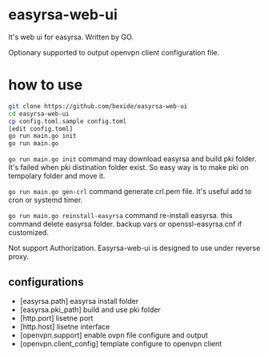 # easyrsa-web-ui

It's web ui for easyrsa. Written by GO.

Optionary supported to output openvpn client configuration file.

# how to use

```bash
git clone https://github.com/bexide/easyrsa-web-ui
cd easyrsa-web-ui
cp config.toml.sample config.toml
[edit config.toml]
go run main.go init
go run main.go
```

`go run main.go init` command may download easyrsa and build pki folder. It's failed when pki distination folder exist. So easy way is to make pki on tempolary folder and move it.

`go run main.go gen-crl` command generate crl.pem file. It's useful add to cron or systemd timer.

`go run main.go reinstall-easyrsa` command re-install easyrsa. this command delete easyrsa folder. backup vars or openssl-easyrsa.cnf if customized.

Not support Authorization. Easyrsa-web-ui is designed to use under reverse proxy. 

## configurations

* [easyrsa.path] easyrsa install folder
* [easyrsa.pki_path] build and use pki folder
* [http.port] lisetne port
* [http.host] lisetne interface
* [openvpn.support] enable ovpn file configure and output
* [openvpn.client_config] template configure to openvpn client
